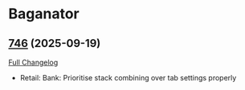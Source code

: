# Baganator

## [746](https://github.com/TheMouseNest/Baganator/tree/746) (2025-09-19)
[Full Changelog](https://github.com/TheMouseNest/Baganator/compare/745...746) 

- Retail: Bank: Prioritise stack combining over tab settings properly  
